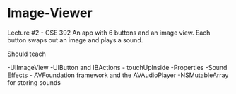 Image-Viewer
============

Lecture #2 - CSE 392
An app with 6 buttons and an image view. Each button swaps out an image and plays a sound.

Should teach

-UIImageView
-UIButton and IBActions - touchUpInside
-Properties
-Sound Effects - AVFoundation framework and the AVAudioPlayer
-NSMutableArray for storing sounds
